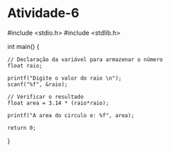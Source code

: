 # Atividade-6

#include <stdio.h>
#include <stdlib.h>

int main() {
	
    // Declaração da variável para armazenar o número
    float raio;
    
    printf("Digite o valor do raio \n");
    scanf("%f", &raio);

    // Verificar o resultado
    float area = 3.14 * (raio*raio);
	
	printf("A area do circulo e: %f", area); 
    
    return 0;
}
